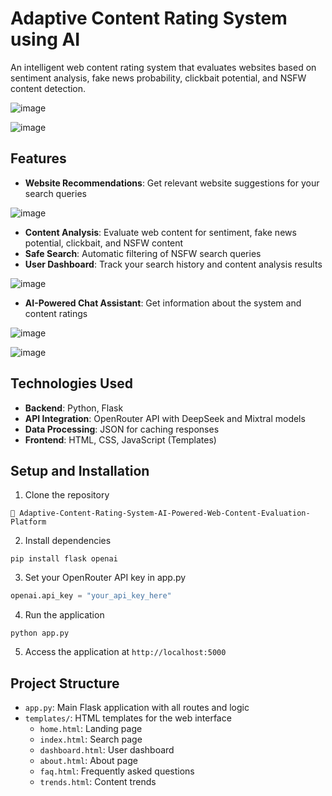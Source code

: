 # Adaptive Content Rating System using AI

An intelligent web content rating system that evaluates websites based on sentiment analysis, fake news probability, clickbait potential, and NSFW content detection.

![image](https://github.com/user-attachments/assets/f033ce41-eaa6-4b4a-8eac-a32ee1c223c0)

![image](https://github.com/user-attachments/assets/7992cdc2-6c8e-4e73-b171-3aaae629fa5c)


## Features

- **Website Recommendations**: Get relevant website suggestions for your search queries

![image](https://github.com/user-attachments/assets/6a530612-9506-4c47-a327-50a678b6fa33)

- **Content Analysis**: Evaluate web content for sentiment, fake news potential, clickbait, and NSFW content
- **Safe Search**: Automatic filtering of NSFW search queries
- **User Dashboard**: Track your search history and content analysis results

![image](https://github.com/user-attachments/assets/8e9828b2-97f3-4a60-8b69-d462d03df8bd)

- **AI-Powered Chat Assistant**: Get information about the system and content ratings

![image](https://github.com/user-attachments/assets/b95606cc-05e9-4654-ac06-9bc4078eb7ba)

![image](https://github.com/user-attachments/assets/5a05898a-d66c-476d-85ad-e959126fb173)



## Technologies Used

- **Backend**: Python, Flask
- **API Integration**: OpenRouter API with DeepSeek and Mixtral models
- **Data Processing**: JSON for caching responses
- **Frontend**: HTML, CSS, JavaScript (Templates)

## Setup and Installation

1. Clone the repository
```
🔗 Adaptive-Content-Rating-System-AI-Powered-Web-Content-Evaluation-Platform
```

2. Install dependencies
```
pip install flask openai
```

3. Set your OpenRouter API key in app.py
```python
openai.api_key = "your_api_key_here"
```

4. Run the application
```
python app.py
```

5. Access the application at `http://localhost:5000`

## Project Structure

- `app.py`: Main Flask application with all routes and logic
- `templates/`: HTML templates for the web interface
  - `home.html`: Landing page
  - `index.html`: Search page
  - `dashboard.html`: User dashboard
  - `about.html`: About page
  - `faq.html`: Frequently asked questions
  - `trends.html`: Content trends
